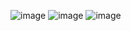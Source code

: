 ![image](https://github.com/Akshat4756/Online_Food_Application/assets/100028672/5acf6f0c-5b42-464e-88eb-de0d47381e24)
![image](https://github.com/Akshat4756/Online_Food_Application/assets/100028672/e7dcc922-8396-4580-bf3e-90527db5529b)
![image](https://github.com/Akshat4756/Online_Food_Application/assets/100028672/620d2fb9-ba95-4354-9b79-23b2a6f6eaf7)

